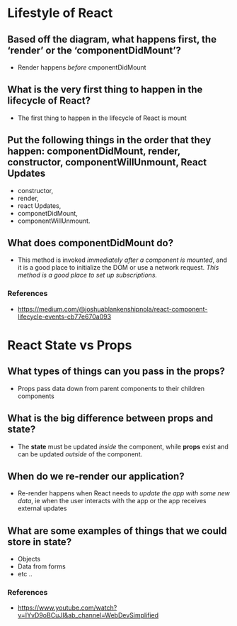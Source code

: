 # Lifestyle of React

## Based off the diagram, what happens first, the ‘render’ or the ‘componentDidMount’?
* Render happens *before* cmponentDidMount

## What is the very first thing to happen in the lifecycle of React?
* The first thing to happen in the lifecycle of React is mount

## Put the following things in the order that they happen: componentDidMount, render, constructor, componentWillUnmount, React Updates
* constructor,
* render,
* react Updates,
* componetDidMount,
* componentWillUnmount.

## What does componentDidMount do?
* This method is invoked *immediately after a component is mounted*, and it is a good place to initialize the DOM or use a network request. *This method is a good place to set up subscriptions.* 

### References
* <https://medium.com/@joshuablankenshipnola/react-component-lifecycle-events-cb77e670a093>

# React State vs Props

## What types of things can you pass in the props?
* Props pass data down from parent components to their children components

## What is the big difference between props and state?
* The **state** must be updated *inside* the component, while **props** exist and can be updated *outside* of the component.

## When do we re-render our application?
* Re-render happens when React needs to *update the app with some new data*, ie when the user interacts with the app or the app receives external updates

## What are some examples of things that we could store in state?
* Objects
* Data from forms
* etc ..

### References
* <https://www.youtube.com/watch?v=IYvD9oBCuJI&ab_channel=WebDevSimplified>
